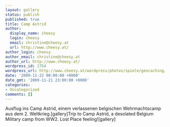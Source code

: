 ```yaml
---
layout: gallery
status: publish
published: true
title: Camp Astrid
author:
  display_name: cheesy
  login: cheesy
  email: christine@cheesy.at
  url: http://www.cheesy.at/
author_login: cheesy
author_email: christine@cheesy.at
author_url: http://www.cheesy.at/
wordpress_id: 1754
wordpress_url: http://www.cheesy.at/wordpress/photos/spiele/geocaching/2008-2009/camp-astrid/
date: '2009-11-22 00:00:00 +0000'
date_gmt: '2009-11-21 23:00:00 +0000'
categories:
- Uncategorized
comments: []
---
```

<!--:de-->Ausflug ins Camp Astrid, einem verlassenen belgischen Wehrmachtscamp aus dem 2. Weltkrieg.[gallery]<!--:--><!--:en-->Trip to Camp Astrid, a desolated Belgium Military camp from WW2. Lost Place feeling![gallery]<!--:-->
